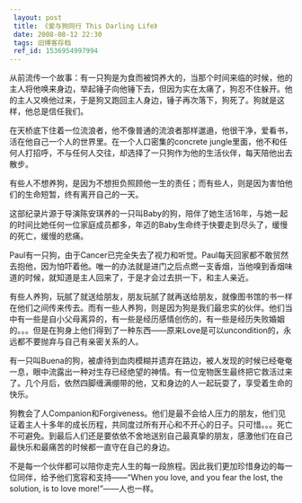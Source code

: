 ```yaml
---
 layout: post
 title: 《爱与狗同行 This Darling Life》
 date: 2008-08-12 22:30
 tags: 旧博客存档
 ref_id: 1536954997994
---
```

从前流传一个故事：有一只狗是为食而被饲养大的，当那个时间来临的时候，他的主人将他唤来身边，举起锤子向他锤下去，但因为实在太痛了，狗忍不住躲开。他的主人又唤他过来，于是狗又跑回主人身边，锤子再次落下，狗死了。狗就是这样，他总是信任我们。

在天桥底下住着一位流浪者，他不像普通的流浪者那样邋遢，他很干净，爱看书，活在他自己一个人的世界里。在一个人口密集的concrete
jungle里面，他不和任何人打招呼，不与任何人交往，却选择了一只狗作为他的生活伙伴，每天陪他出去散步。

有些人不想养狗，是因为不想担负照顾他一生的责任；而有些人，则是因为害怕他们的生命短暂，终有离开自己的一天。

这部纪录片源于导演陈安琪养的一只叫Baby的狗，陪伴了她生活16年，与她一起的时间比她任何一位家庭成员都多，年迈的Baby生命终于快要走到尽头了，缓慢的死亡，缓慢的悲痛。

Paul有一只狗，由于Cancer已完全失去了视力和听觉。Paul每天回家都不敢贸然去抱他，因为怕吓着他。唯一的办法就是进门之后点燃一支香烟，当他嗅到香烟味道的时候，就知道是主人回来了，于是才会过去拱一下，和主人亲近。

有些人养狗，玩腻了就送给朋友，朋友玩腻了就再送给朋友，就像图书馆的书一样在他们之间传来传去。而有一些人养狗，则是因为狗是我们最忠实的伙伴。他们当中有一些是自小父母离异的，有一些是经历感情创伤的，有一些是经历失败婚姻的。。。但是在狗身上他们得到了一种东西——原来Love是可以uncondition的，永远都不要抛弃与自己有亲密关系的人。

有一只叫Buena的狗，被虐待到血肉模糊并遗弃在路边，被人发现的时候已经奄奄一息，眼中流露出一种对生存已经绝望的神情。有一位宠物医生最终把它救活过来了。几个月后，依然四脚缠满绷带的他，又和身边的人一起玩耍了，享受着生命的快乐。

狗教会了人Companion和Forgiveness。他们是最不会给人压力的朋友，他们见证着主人十多年的成长历程，共同度过所有开心和不开心的日子。只可惜。。。死亡不可避免。到最后人们还是要依依不舍地送别自己最真挚的朋友，感激他们在自己最快乐和最痛苦的时候都一直守在自己的身边。

不是每一个伙伴都可以陪你走完人生的每一段旅程。因此我们更加珍惜身边的每一位同伴，给予他们宽容和支持——“When you love, and you
fear the lost, the solution, is to love more!”——人也一样。

